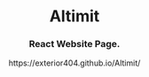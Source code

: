 <h1 align="center">Altimit</h1>
<h3 align="center">React Website Page.</h3>
<p align="center">https://exterior404.github.io/Altimit/</p>